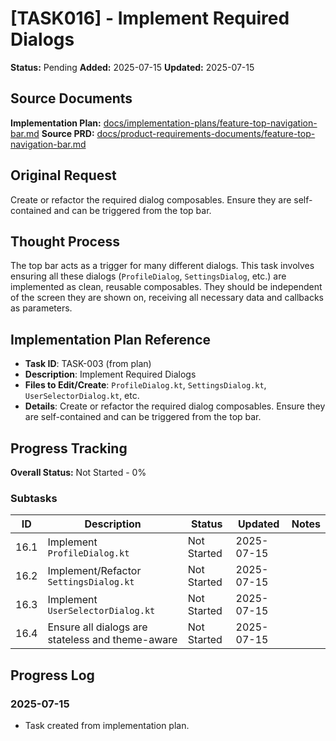 # [TASK016] - Implement Required Dialogs

**Status:** Pending
**Added:** 2025-07-15
**Updated:** 2025-07-15

## Source Documents
**Implementation Plan:** [docs/implementation-plans/feature-top-navigation-bar.md](docs/implementation-plans/feature-top-navigation-bar.md)
**Source PRD:** [docs/product-requirements-documents/feature-top-navigation-bar.md](docs/product-requirements-documents/feature-top-navigation-bar.md)

## Original Request
Create or refactor the required dialog composables. Ensure they are self-contained and can be triggered from the top bar.

## Thought Process
The top bar acts as a trigger for many different dialogs. This task involves ensuring all these dialogs (`ProfileDialog`, `SettingsDialog`, etc.) are implemented as clean, reusable composables. They should be independent of the screen they are shown on, receiving all necessary data and callbacks as parameters.

## Implementation Plan Reference
- **Task ID**: TASK-003 (from plan)
- **Description**: Implement Required Dialogs
- **Files to Edit/Create**: `ProfileDialog.kt`, `SettingsDialog.kt`, `UserSelectorDialog.kt`, etc.
- **Details**: Create or refactor the required dialog composables. Ensure they are self-contained and can be triggered from the top bar.

## Progress Tracking

**Overall Status:** Not Started - 0%

### Subtasks
| ID | Description | Status | Updated | Notes |
|----|-------------|--------|---------|-------|
| 16.1 | Implement `ProfileDialog.kt` | Not Started | 2025-07-15 | |
| 16.2 | Implement/Refactor `SettingsDialog.kt` | Not Started | 2025-07-15 | |
| 16.3 | Implement `UserSelectorDialog.kt` | Not Started | 2025-07-15 | |
| 16.4 | Ensure all dialogs are stateless and theme-aware | Not Started | 2025-07-15 | |

## Progress Log
### 2025-07-15
- Task created from implementation plan.
